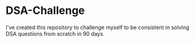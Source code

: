 # DSA-Challenge
I've created this repository to challenge myself to be consistent in solving DSA questions from scratch in 90 days.
